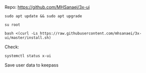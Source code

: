 Repo: https://github.com/MHSanaei/3x-ui

```
sudo apt update && sudo apt upgrade
```

```
su root
```

```
bash <(curl -Ls https://raw.githubusercontent.com/mhsanaei/3x-ui/master/install.sh)
```

Check:

```
systemctl status x-ui
```

Save user data to keepass
